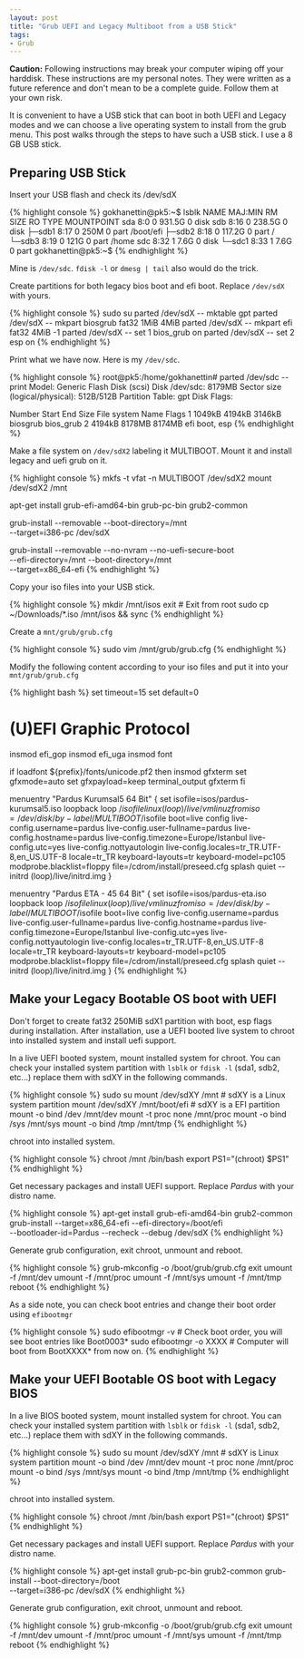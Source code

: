 ```yaml
---
layout: post
title: "Grub UEFI and Legacy Multiboot from a USB Stick"
tags:
- Grub
---
```


**Caution:** Following instructions may break your computer wiping off your
harddisk. These instructions are my personal notes. They were written as a
future reference and don't mean to be a complete guide. Follow them at your own
risk.

It is convenient to have a USB stick that can boot in both UEFI and Legacy modes
and we can choose a live operating system to install from the grub menu. This
post walks through the steps to have such a USB stick. I use a 8 GB USB stick.

## Preparing USB Stick
Insert your USB flash and check its /dev/sdX

{% highlight console %}
gokhanettin@pk5:~$ lsblk
NAME   MAJ:MIN RM   SIZE RO TYPE MOUNTPOINT
sda      8:0    0 931.5G  0 disk 
sdb      8:16   0 238.5G  0 disk 
├─sdb1   8:17   0   250M  0 part /boot/efi
├─sdb2   8:18   0 117.2G  0 part /
└─sdb3   8:19   0   121G  0 part /home
sdc      8:32   1   7.6G  0 disk 
└─sdc1   8:33   1   7.6G  0 part 
gokhanettin@pk5:~$ 
{% endhighlight %}

Mine is `/dev/sdc`. `fdisk -l` or `dmesg | tail` also would do the trick.

Create partitions for both legacy bios boot and efi boot. Replace `/dev/sdX` with
yours.

{% highlight console %}
sudo su
parted /dev/sdX -- mktable gpt
parted /dev/sdX -- mkpart biosgrub fat32 1MiB 4MiB
parted /dev/sdX -- mkpart efi fat32 4MiB -1
parted /dev/sdX -- set 1 bios_grub on
parted /dev/sdX -- set 2 esp on
{% endhighlight %}

Print what we have now. Here is my `/dev/sdc`.

{% highlight console %}
root@pk5:/home/gokhanettin# parted /dev/sdc -- print
Model: Generic Flash Disk (scsi)
Disk /dev/sdc: 8179MB
Sector size (logical/physical): 512B/512B
Partition Table: gpt
Disk Flags: 

Number  Start   End     Size    File system  Name      Flags
 1      1049kB  4194kB  3146kB               biosgrub  bios_grub
 2      4194kB  8178MB  8174MB               efi       boot, esp
{% endhighlight %}

Make a file system on `/dev/sdX2` labeling it MULTIBOOT. Mount it and install
legacy and uefi grub on it.

{% highlight console %}
mkfs -t vfat -n MULTIBOOT /dev/sdX2
mount /dev/sdX2 /mnt

apt-get install grub-efi-amd64-bin grub-pc-bin grub2-common

grub-install --removable --boot-directory=/mnt \
     --target=i386-pc /dev/sdX

grub-install --removable --no-nvram --no-uefi-secure-boot \
     --efi-directory=/mnt --boot-directory=/mnt \
     --target=x86_64-efi
{% endhighlight %}

Copy your iso files into your USB stick.

{% highlight console %}
mkdir /mnt/isos
exit # Exit from root
sudo cp ~/Downloads/*.iso /mnt/isos && sync
{% endhighlight %}

Create a `mnt/grub/grub.cfg`

{% highlight console %}
sudo vim /mnt/grub/grub.cfg
{% endhighlight %}

Modify the following content according to your iso files and put it into your
`mnt/grub/grub.cfg`

{% highlight bash %}
set timeout=15
set default=0

# (U)EFI Graphic Protocol
insmod efi_gop
insmod efi_uga
insmod font

if loadfont ${prefix}/fonts/unicode.pf2
then
       insmod gfxterm
       set gfxmode=auto
       set gfxpayload=keep
       terminal_output gfxterm
fi

menuentry "Pardus Kurumsal5 64 Bit" {
               set isofile=isos/pardus-kurumsal5.iso
               loopback loop /$isofile
               linux (loop)/live/vmlinuz fromiso=/dev/disk/by-label/MULTIBOOT/$isofile boot=live config live-config.username=pardus live-config.user-fullname=pardus live-config.hostname=pardus live-config.timezone=Europe/Istanbul live-config.utc=yes live-config.nottyautologin live-config.locales=tr_TR.UTF-8,en_US.UTF-8 locale=tr_TR keyboard-layouts=tr keyboard-model=pc105 modprobe.blacklist=floppy file=/cdrom/install/preseed.cfg splash quiet --
               initrd (loop)/live/initrd.img
}

menuentry "Pardus ETA - 45 64 Bit" {
               set isofile=isos/pardus-eta.iso
               loopback loop /$isofile
               linux (loop)/live/vmlinuz fromiso=/dev/disk/by-label/MULTIBOOT/$isofile boot=live config live-config.username=pardus live-config.user-fullname=pardus live-config.hostname=pardus live-config.timezone=Europe/Istanbul live-config.utc=yes live-config.nottyautologin live-config.locales=tr_TR.UTF-8,en_US.UTF-8 locale=tr_TR keyboard-layouts=tr keyboard-model=pc105 modprobe.blacklist=floppy file=/cdrom/install/preseed.cfg splash quiet --
               initrd (loop)/live/initrd.img
}
{% endhighlight %}

## Make your Legacy Bootable OS boot with UEFI

Don't forget to create fat32 250MiB sdX1 partition with boot, esp flags during
installation. After installation, use a UEFI booted live system to chroot into
installed system and install uefi support.

In a live UEFI booted system, mount installed system for chroot. You can check
your installed system partition with `lsblk` or `fdisk -l` (sda1, sdb2, etc...)
replace them with sdXY in the following commands.

{% highlight console %}
sudo su
mount /dev/sdXY /mnt # sdXY is a Linux system partition
mount /dev/sdXY /mnt/boot/efi # sdXY is a EFI partition
mount -o bind /dev /mnt/dev
mount -t proc none /mnt/proc
mount -o bind /sys /mnt/sys
mount -o bind /tmp /mnt/tmp
{% endhighlight %}

chroot into installed system.

{% highlight console %}
chroot /mnt /bin/bash
export PS1="(chroot) $PS1"
{% endhighlight %}

Get necessary packages and install UEFI support. Replace *Pardus* with your
distro name.

{% highlight console %}
apt-get install grub-efi-amd64-bin grub2-common
grub-install --target=x86_64-efi --efi-directory=/boot/efi \
    --bootloader-id=Pardus --recheck --debug /dev/sdX
{% endhighlight %}

Generate grub configuration, exit chroot, unmount and reboot.

{% highlight console %}
grub-mkconfig -o /boot/grub/grub.cfg
exit
umount -f /mnt/dev
umount -f /mnt/proc
umount -f /mnt/sys
umount -f /mnt/tmp
reboot
{% endhighlight %}

As a side note, you can check boot entries and change their boot order using
`efibootmgr`

{% highlight console %}
sudo efibootmgr -v # Check boot order, you will see boot entries like Boot0003*
sudo efibootmgr -o XXXX # Computer will boot from BootXXXX* from now on.
{% endhighlight %}

## Make your UEFI Bootable OS boot with Legacy BIOS

In a live BIOS booted system, mount installed system for chroot. You can check
your installed system partition with `lsblk` or `fdisk -l` (sda1, sdb2, etc...)
replace them with sdXY in the following commands.


{% highlight console %}
sudo su
mount /dev/sdXY /mnt # sdXY is Linux system partition
mount -o bind /dev /mnt/dev
mount -t proc none /mnt/proc
mount -o bind /sys /mnt/sys
mount -o bind /tmp /mnt/tmp
{% endhighlight %}

chroot into installed system.

{% highlight console %}
chroot /mnt /bin/bash
export PS1="(chroot) $PS1"
{% endhighlight %}

Get necessary packages and install UEFI support. Replace *Pardus* with your
distro name.

{% highlight console %}
apt-get install grub-pc-bin grub2-common
grub-install --boot-directory=/boot \
    --target=i386-pc /dev/sdX
{% endhighlight %}

Generate grub configuration, exit chroot, unmount and reboot.

{% highlight console %}
grub-mkconfig -o /boot/grub/grub.cfg
exit
umount -f /mnt/dev
umount -f /mnt/proc
umount -f /mnt/sys
umount -f /mnt/tmp
reboot
{% endhighlight %}
